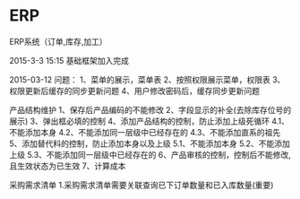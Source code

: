# ERP
ERP系统（订单,库存,加工）

2015-3-3 15:15
   基础框架加入完成

2015-03-12
问题：
1、菜单的展示，菜单表
2、按照权限展示菜单，权限表
3、权限更新后缓存的同步更新问题
4、用户修改密码后，缓存同步更新问题

产品结构维护
1、保存后产品编码的不能修改
2、字段显示的补全(去除库存位号的展示)
3、弹出框必填的控制
4、添加产品结构的控制，防止添加上级死循环
	4.1、不能添加本身
	4.2、不能添加同一层级中已经存在的
	4.3、不能添加直系的祖先
5、添加替代料的控制，防止添加本身以及上级
	5.1、不能添加本身
	5.2、不能添加上级
	5.3、不能添加同一层级中已经存在的
6、产品审核的控制，控制后不能修改,且生效状态为已生效
7、计算成本

采购需求清单
1.采购需求清单需要关联查询已下订单数量和已入库数量(重要)
